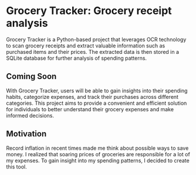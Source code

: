 Grocery Tracker: Grocery receipt analysis
=================================================

Grocery Tracker is a Python-based project that leverages OCR technology to scan grocery receipts and extract valuable information such as purchased items and their prices. 
The extracted data is then stored in a SQLite database for further analysis of spending patterns.

[//]: # (Installation)
[//]: # (Usage)
[//]: # (Features)

Coming Soon 
-----------
With Grocery Tracker, users will be able to gain insights into their spending habits, categorize expenses, 
and track their purchases across different categories. This project aims to provide a convenient and efficient 
solution for individuals to better understand their grocery expenses and make informed decisions.

Motivation
----------
Record inflation in recent times made me think about possible ways to save money. I realized that soaring prices 
of groceries are responsible for a lot of my expenses. To gain insight into my spending patterns, I decided to create this tool.